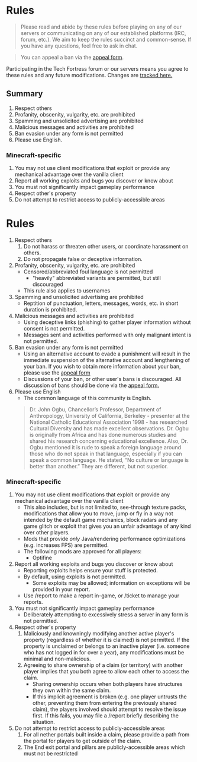 # Rules

> Please read and abide by these rules before playing on any of our servers or communicating on any of our established platforms (IRC, forum, etc.). We aim to keep the rules succinct and common-sense. If you have any questions, feel free to ask in chat.

> You can appeal a ban via the [appeal form](https://techfortress.freshdesk.com/support/tickets/new).

Participating in the Tech Fortress forum or our servers means you agree to these rules and any future modifications. Changes are [tracked here.](https://github.com/TechFortress/techfortress.github.io/commits/master/rules.md)

## Summary

1. Respect others
1. Profanity, obscenity, vulgarity, etc. are prohibited
1. Spamming and unsolicited advertising are prohibited
1. Malicious messages and activities are prohibited
1. Ban evasion under any form is not permitted
1. Please use English.

### Minecraft-specific

1. You may not use client modifications that exploit or provide any mechanical advantage over the vanilla client
1. Report all working exploits and bugs you discover or know about
1. You must not significantly impact gameplay performance
1. Respect other's property
1. Do not attempt to restrict access to publicly-accessible areas

# Rules

1. Respect others
    1. Do not harass or threaten other users, or coordinate harassment on others.
    1. Do not propagate false or deceptive information.
1. Profanity, obscenity, vulgarity, etc. are prohibited
    - Censored/abbreviated foul language is not permitted
        - "heavily" abbreviated variants are permitted, but still discouraged
    - This rule also applies to usernames
1. Spamming and unsolicited advertising are prohibited
    - Reptition of punctuation, letters, messages, words, etc. in short duration is prohibited.
1. Malicious messages and activities are prohibited
    - Using deceptive links (phishing) to gather player information without consent is not permitted.
    - Messages sent and activities performed with only malignant intent is not permitted.
1. Ban evasion under any form is not permitted
    - Using an alternative account to evade a punishment will result in the immediate suspension of the alternative account and lengthening of your ban. If you wish to obtain more information about your ban, please use the [appeal form](https://techfortress.freshdesk.com/support/tickets/new)
    - Discussions of your ban, or other user's bans is discouraged. All discussion of bans should be done via the [appeal form.](https://techfortress.freshdesk.com/support/tickets/new)
1. Please use English
    - The common language of this community is English.
    > Dr. John Ogbu, Chancellor’s Professor, Department of Anthropology, University of California, Berkeley - presenter at the National Catholic Educational Association 1998 - has researched Cultural Diversity and has made excellent observations. Dr. Ogbu is originally from Africa and has done numerous studies and shared his research concerning educational excellence. Also, Dr. Ogbu mentioned it is rude to speak a foreign language around those who do not speak in that language, especially if you can speak a common language. He stated, “No culture or language is better than another.” They are different, but not superior.

### Minecraft-specific

1. You may not use client modifications that exploit or provide any mechanical advantage over the vanilla client
    - This also includes, but is not limited to, see-through texture packs, modifications that allow you to move, jump or fly in a way not intended by the default game mechanics, block radars and any game glitch or exploit that gives you an unfair advantage of any kind over other players.
    - Mods that provide _only_ Java/rendering performance optimizations (e.g. increases FPS) are permitted.
    - The following mods are approved for all players:
      - Optifine
1. Report all working exploits and bugs you discover or know about
    - Reporting exploits helps ensure your stuff is protected.
    - By default, using exploits is not permitted.
      - Some exploits may be allowed; information on exceptions will be provided in your report.
    - Use /report to make a report in-game, or /ticket to manage your reports.
1. You must not significantly impact gameplay performance
    - Deliberately attempting to excessively stress a server in any form is not permitted.
1. Respect other's property
    1. Maliciously and knowningly modifying another active player's property (regardless of whether it is claimed) is not permitted. If the property is unclaimed or belongs to an inactive player (i.e. someone who has not logged in for over a year), any modifications must be minimal and non-malicious.
    1. Agreeing to share ownership of a claim (or territory) with another player implies that you both agree to allow each other to access the claim.
        - Sharing ownership occurs when both players have structures they own within the same claim.
        - If this implicit agreement is broken (e.g. one player untrusts the other, preventing them from entering the previously shared claim), the players involved should attempt to resolve the issue first. If this fails, you may file a /report briefly describing the situation.
1. Do not attempt to restrict access to publicly-accessible areas
    1. For all nether portals built inside a claim, please provide a path from the portal for players to get outside of the claim.
    1. The End exit portal and pillars are publicly-accessible areas which must not be restricted

